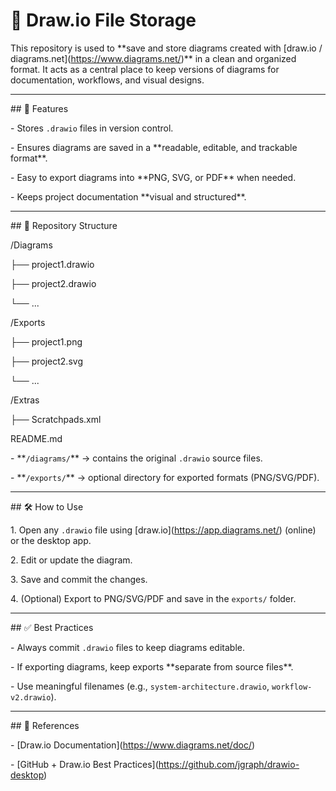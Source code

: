 # 📂 Draw.io File Storage  



This repository is used to \*\*save and store diagrams created with \[draw.io / diagrams.net](https://www.diagrams.net/)\*\* in a clean and organized format. It acts as a central place to keep versions of diagrams for documentation, workflows, and visual designs.  



---



\## 🚀 Features  

\- Stores `.drawio` files in version control.  

\- Ensures diagrams are saved in a \*\*readable, editable, and trackable format\*\*.  

\- Easy to export diagrams into \*\*PNG, SVG, or PDF\*\* when needed.  

\- Keeps project documentation \*\*visual and structured\*\*.  



---



\## 📁 Repository Structure  

/Diagrams

├── project1.drawio

├── project2.drawio

└── ...

/Exports

├── project1.png

├── project2.svg

└── ...

/Extras

├── Scratchpads.xml

README.md





\- \*\*`/diagrams/`\*\* → contains the original `.drawio` source files.  

\- \*\*`/exports/`\*\* → optional directory for exported formats (PNG/SVG/PDF).  



---



\## 🛠 How to Use  



1\. Open any `.drawio` file using \[draw.io](https://app.diagrams.net/) (online) or the desktop app.  

2\. Edit or update the diagram.  

3\. Save and commit the changes.  

4\. (Optional) Export to PNG/SVG/PDF and save in the `exports/` folder.  



---



\## ✅ Best Practices  

\- Always commit `.drawio` files to keep diagrams editable.  

\- If exporting diagrams, keep exports \*\*separate from source files\*\*.  

\- Use meaningful filenames (e.g., `system-architecture.drawio`, `workflow-v2.drawio`).  



---



\## 📖 References  

\- \[Draw.io Documentation](https://www.diagrams.net/doc/)  

\- \[GitHub + Draw.io Best Practices](https://github.com/jgraph/drawio-desktop)  



